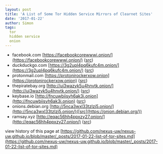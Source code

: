 ```yaml
---
layout: post
title: 'A List of Some Tor Hidden Service Mirrors of Clearnet Sites'
date: '2017-01-22'
author: Simon
tags:
  tor
  hidden service
  onion
---
```


- facebook.com [https://facebookcorewwwi.onion/](https://facebookcorewwwi.onion/) ([src](https://www.facebook.com/notes/protect-the-graph/making-connections-to-facebook-more-secure/1526085754298237))
- duckduckgo.com [https://3g2upl4pq6kufc4m.onion/](https://3g2upl4pq6kufc4m.onion/) ([src](https://en.wikipedia.org/wiki/DuckDuckGo))
- protonmail.com [https://protonirockerxow.onion](https://protonirockerxow.onion) ([src](https://protonmail.com/blog/tor-encrypted-email/))
- thepiratebay.org [http://uj3wazyk5u4hnvtk.onion/](http://uj3wazyk5u4hnvtk.onion/) ([src](https://thepiratebay.org))
- keybase.io [http://fncuwbiisyh6ak3i.onion](http://fncuwbiisyh6ak3i.onion) ([src](https://keybase.io))
- onions.debian.org [http://5nca3wxl33tzlzj5.onion/](http://5nca3wxl33tzlzj5.onion/)([src](https://onion.debian.org/))
- ramsay.xyz [http://eqac56hh4ppxzy27.onion/](http://eqac56hh4ppxzy27.onion/) ([src](https://github.com/nexus-uw/nexus-uw.github.io/blob/master/_includes/footer.html#L5))


view history of this page at [https://github.com/nexus-uw/nexus-uw.github.io/blob/master/_posts/2017-01-22-list-of-tor-sites.md](https://github.com/nexus-uw/nexus-uw.github.io/blob/master/_posts/2017-01-22-list-of-tor-sites.md)